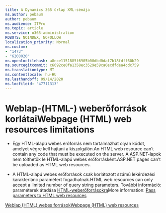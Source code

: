 ```yaml
---
title: A Dynamics 365 űrlap XML-sémája
ms.author: pebaum
author: pebaum
ms.audience: ITPro
ms.topic: article
ms.service: o365-administration
ROBOTS: NOINDEX, NOFOLLOW
localization_priority: Normal
ms.custom:
- "1473"
- "6200020"
ms.openlocfilehash: a8ece1151885f6905b00dbd0daf7b18fdff60b29
ms.sourcegitcommit: c6692ce0fa1358ec3529e59ca0ecdfdea4cdc759
ms.translationtype: MT
ms.contentlocale: hu-HU
ms.lasthandoff: 09/14/2020
ms.locfileid: "47711313"
---
```

# <a name="webpage-html-web-resources-limitations"></a><span data-ttu-id="38c76-102">Weblap-(HTML-) weberőforrások korlátai</span><span class="sxs-lookup"><span data-stu-id="38c76-102">Webpage (HTML) web resources limitations</span></span>

* <span data-ttu-id="38c76-103">Egy HTML-alapú webes erőforrás nem tartalmazhat olyan kódot, amelyet végre kell hajtani a kiszolgálón.</span><span class="sxs-lookup"><span data-stu-id="38c76-103">An HTML web resource can’t contain any code that must be executed on the server.</span></span> <span data-ttu-id="38c76-104">A ASP.NET-lapok nem tölthetők le HTML-alapú webes erőforrásként.</span><span class="sxs-lookup"><span data-stu-id="38c76-104">ASP.NET pages can’t be uploaded as HTML web resources.</span></span>

* <span data-ttu-id="38c76-105">A HTML-alapú webes erőforrások csak korlátozott számú lekérdezési karakterlánc paramétert fogadhatnak.</span><span class="sxs-lookup"><span data-stu-id="38c76-105">HTML web resources can only accept a limited number of query string parameters.</span></span> <span data-ttu-id="38c76-106">További információ: paraméterek átadása [HTML-weberőforrásokra](https://docs.microsoft.com/dynamics365/customer-engagement/developer/webpage-html-web-resources#BKMK_PassingParametersToWebResources)</span><span class="sxs-lookup"><span data-stu-id="38c76-106">More information: [Pass parameters to HTML web resources](https://docs.microsoft.com/dynamics365/customer-engagement/developer/webpage-html-web-resources#BKMK_PassingParametersToWebResources)</span></span>

[<span data-ttu-id="38c76-107">Weblap (HTML) webes források</span><span class="sxs-lookup"><span data-stu-id="38c76-107">Webpage (HTML) web resources</span></span>](https://docs.microsoft.com/dynamics365/customer-engagement/developer/webpage-html-web-resources)
